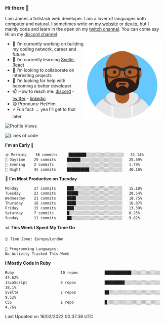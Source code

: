 ### Hi there 👋

I am James a fullstack web developer. I am a lover of languages both computer and natural. I sometimes write on [my website](https://jdhall.dev) or [dev.to](https://dev.to/zefur), but I mainly code and learn in the open on my [twitch channel](https://www.twitch.com/jozuhito). You can come say Hi on my [discord channel](https://discord.gg/sWEHvsBw)



<img align="right" height="250" width="250"  src="/assets/avataaars.png" />

  

- 🔭 I’m currently working on building my coding network, career and future
- 🌱 I’m currently learning [Svelte](https://svelte.dev), [React](https://reactjs.org)
- 👯 I’m looking to collaborate on interesting projects
- 🤔 I’m looking for help with becoming a better developer
- 📫 How to reach me: [discord](https://discord.gg/sWEHvsBw)
                      - [twitter](twitter.com/zefur)
                      - [linkedin](https://linkedin.com/in/j-d-hall)
- 😄 Pronouns: He/Him
- ⚡ Fun fact: ... yea I'll get to that later

 
<!-- BLOG-POST-LIST:START -->

<!-- BLOG-POST-LIST:END -->

<!--START_SECTION:waka-->
![Profile Views](http://img.shields.io/badge/Profile%20Views-1-blue)

![Lines of code](https://img.shields.io/badge/From%20Hello%20World%20I%27ve%20Written-84%20Thousand%20lines%20of%20code-blue)

**I'm an Early 🐤** 

```text
🌞 Morning    36 commits     ████████░░░░░░░░░░░░░░░░░   32.14% 
🌆 Daytime    29 commits     ██████░░░░░░░░░░░░░░░░░░░   25.89% 
🌃 Evening    2 commits      ░░░░░░░░░░░░░░░░░░░░░░░░░   1.79% 
🌙 Night      45 commits     ██████████░░░░░░░░░░░░░░░   40.18%

```
📅 **I'm Most Productive on Tuesday** 

```text
Monday       17 commits     ███░░░░░░░░░░░░░░░░░░░░░░   15.18% 
Tuesday      23 commits     █████░░░░░░░░░░░░░░░░░░░░   20.54% 
Wednesday    21 commits     ████░░░░░░░░░░░░░░░░░░░░░   18.75% 
Thursday     18 commits     ████░░░░░░░░░░░░░░░░░░░░░   16.07% 
Friday       15 commits     ███░░░░░░░░░░░░░░░░░░░░░░   13.39% 
Saturday     7 commits      █░░░░░░░░░░░░░░░░░░░░░░░░   6.25% 
Sunday       11 commits     ██░░░░░░░░░░░░░░░░░░░░░░░   9.82%

```


📊 **This Week I Spent My Time On** 

```text
⌚︎ Time Zone: Europe/London

💬 Programming Languages: 
No Activity Tracked This Week

```

**I Mostly Code in Ruby** 

```text
Ruby                     10 repos            ████████████░░░░░░░░░░░░░   47.62% 
JavaScript               8 repos             █████████░░░░░░░░░░░░░░░░   38.1% 
Svelte                   2 repos             ██░░░░░░░░░░░░░░░░░░░░░░░   9.52% 
CSS                      1 repo              █░░░░░░░░░░░░░░░░░░░░░░░░   4.76%

```



 Last Updated on 16/02/2022 00:37:36 UTC
<!--END_SECTION:waka-->
